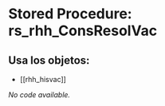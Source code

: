 # Stored Procedure: rs_rhh_ConsResolVac

## Usa los objetos:
- [[rhh_hisvac]]

*No code available.*
